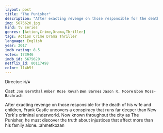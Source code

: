 ```yaml
---
layout: post
title: "The Punisher"
description: "After exacting revenge on those responsible for the death of his wife and children, Frank Castle uncovers a conspiracy that runs far deeper than New York's criminal underworld. Now known throughout the city as The Punisher, he must discover the truth about injustices that affect more than his family alone..."
img: 5675620.jpg
kind: tv series
genres: [Action,Crime,Drama,Thriller]
tags: Action Crime Drama Thriller 
language: English
year: 2017
imdb_rating: 8.5
votes: 173946
imdb_id: 5675620
netflix_id: 80117498
color: 114b5f
---
```

Director: `N/A`  

Cast: `Jon Bernthal` `Amber Rose Revah` `Ben Barnes` `Jason R. Moore` `Ebon Moss-Bachrach` 

After exacting revenge on those responsible for the death of his wife and children, Frank Castle uncovers a conspiracy that runs far deeper than New York's criminal underworld. Now known throughout the city as The Punisher, he must discover the truth about injustices that affect more than his family alone.::ahmetkozan